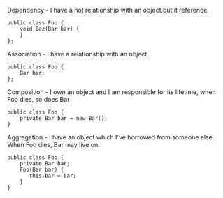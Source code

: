Dependency - I have a not relationship with an object.but it reference.

	public class Foo { 
	    void Baz(Bar bar) {
	    } 
	};

Association - I have a relationship with an object. 

	public class Foo { 
		Bar bar;
	};

Composition - I own an object and I am responsible for its lifetime, when Foo dies, so does Bar

	public class Foo {
	    private Bar bar = new Bar(); 
	}

Aggregation - I have an object which I've borrowed from someone else. When Foo dies, Bar may live on.

	public class Foo { 
	    private Bar bar; 
	    Foo(Bar bar) { 
	       this.bar = bar; 
	    }
	}
